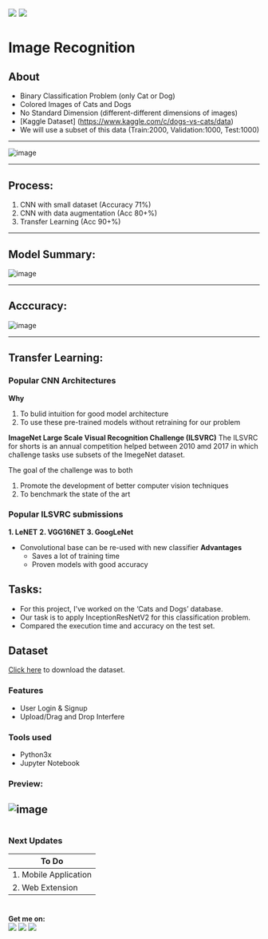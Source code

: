 ![](https://img.shields.io/badge/python-3.x-blue?logo=python&logoColor=yellow&labelColor=black)
![](https://img.shields.io/badge/License-MIT-green?labelColor=black)
-----------------------------------------------------------------------------------------------------------------------
# Image Recognition 

## About

* Binary Classification Problem (only Cat or Dog)
* Colored Images of Cats and Dogs
* No Standard Dimension (different-different dimensions of images)
* [Kaggle Dataset] (https://www.kaggle.com/c/dogs-vs-cats/data)
* We will use a subset of this data
  (Train:2000, Validation:1000, Test:1000)
-------------------------------------
![image](https://github.com/Pramod2021-24IT/DL-Projects/assets/95674009/1346dad1-53de-4092-ae42-baffefeca899)

-----------------------------------------------------------------
## Process:
1. CNN with small dataset (Accuracy 71%)
2. CNN with data augmentation (Acc 80+%)
3. Transfer Learning (Acc 90+%)

---------------------------------------------------
## Model Summary:

![image](https://github.com/Pramod2021-24IT/DL-Projects/assets/95674009/efa7b595-5a88-4f3d-874e-33283605d145)

---------------------------------------------------------
## Acccuracy:


![image](https://github.com/Pramod2021-24IT/DL-Projects/assets/95674009/484f0f81-6e71-413e-9c8f-03d02a4d1ee8)

-------------------------------------------------

## Transfer Learning:
 
### Popular CNN Architectures
**Why**
1. To bulid intuition for good model architecture
2. To use these pre-trained models without retraining for our problem

**ImageNet Large Scale Visual Recognition Challenge (ILSVRC)**
The ILSVRC for shorts is an annual competition helped between 2010 amd 2017 in which challenge tasks use subsets of the ImegeNet dataset.

The goal of the challenge was to both
1. Promote the development of better computer vision techniques
2. To benchmark the state of the art


### Popular ILSVRC submissions


**1. LeNET**
**2. VGG16NET**
**3. GoogLeNet**

- Convolutional base can be re-used with new classifier
  **Advantages**
  * Saves a lot of training time
  * Proven models with good accuracy

## Tasks:
- For this project, I've worked on the ‘Cats and Dogs’ database.
- Our task is to apply InceptionResNetV2 for this classification problem.
- Compared the execution time and accuracy on the test set.

## Dataset 

[Click here](https://www.kaggle.com/c/dogs-vs-cats/data) to download the dataset.

### Features

- User Login & Signup
- Upload/Drag and Drop Interfere 

       
### Tools used
- Python3x
- Jupyter Notebook


### Preview:

![image](https://github.com/Pramod2021-24IT/DL-Projects/assets/95674009/7d97ec73-f15c-4cae-a3b9-c42595517127)
--------------------------------------------------------------------------------------------

#

### Next Updates 

| To Do                     |
|---------------------------|
| 1. Mobile Application     |
| 2. Web Extension          |

#

**Get me on:** <br>
[![](https://img.shields.io/badge/LinkedIn-pramodmaurya9621-blue?logo=Linkedin&logoColor=blue&labelColor=black)](https://www.linkedin.com/in/pramodmaurya9621/)
[![](https://img.shields.io/badge/Gmail-pramod.maurya12321%40gmail.com-red?logo=Gmail&logoColor=Red&labelColor=black)](mailto:pramod.maurya12321@gmail.com)
[![](https://img.shields.io/badge/Telegram-PramodMaurya9621-blue?logo=Telegram&labelColor=black)](https://t.me/PramodMaurya9621) <br>
